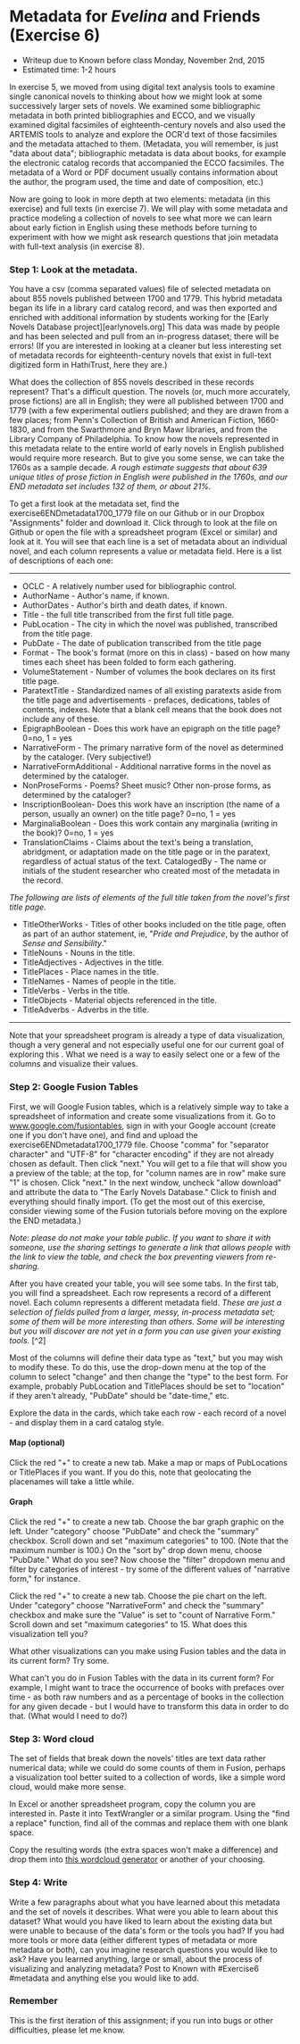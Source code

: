 # Metadata for *Evelina* and Friends (Exercise 6)

+ Writeup due to Known before class Monday, November 2nd, 2015
+ Estimated time: 1-2 hours

In exercise 5, we moved from using digital text analysis tools to examine single canonical novels to thinking about how we might look at some successively larger sets of novels. We examined some bibliographic metadata in both printed bibliographies and ECCO, and we visually examined digital facsimiles of eighteenth-century novels and also used the ARTEMIS tools to analyze and explore the OCR'd text of those facsimiles and the metadata attached to them. (Metadata, you will remember, is just "data about data"; bibliographic metadata is data about books, for example the electronic catalog records that accompanied the ECCO facsimiles. The metadata of a Word or PDF document usually contains information about the author, the program used, the time and date of composition, etc.)

Now are going to look in more depth at two elements: metadata (in this exercise) and full texts (in exercise 7). We will play with some metadata and practice modeling a collection of novels to see what more we can learn about early fiction in English using these methods before turning to experiment with how we might ask research questions that join metadata with full-text analysis (in exercise 8).

### Step 1: Look at the metadata.

You have a csv (comma separated values) file of selected metadata on about 855 novels published between 1700 and 1779. This hybrid metadata began its life in a library card catalog record, and was then exported and enriched with additional information by students working for the [Early Novels Database project][earlynovels.org] This data was made by people and has been selected and pull from an in-progress dataset; there will be errors! (If you are interested in looking at a cleaner but less interesting set of metadata records for eighteenth-century novels that exist in full-text digitized form in HathiTrust, here they are.)

What does the collection of 855 novels described in these records represent? That's a difficult question. The novels (or, much more accurately, prose fictions) are all in English; they were all published between 1700 and 1779 (with a few experimental outliers published; and they are drawn from a few places; from Penn's Collection of British and American Fiction, 1660-1830, and from the Swarthmore and Bryn Mawr libraries, and from the Library Company of Philadelphia. To know how the novels represented in this metadata relate to the entire world of early novels in English published would require more research. But to give you some sense, we can take the 1760s as a sample decade. *A rough estimate  suggests that about 639 unique titles of prose fiction in English were published in the 1760s, and our END metadata set includes 132 of them, or about 21%.*

To get a first look at the metadata set, find the exercise6ENDmetadata1700_1779 file on our Github or in our Dropbox "Assignments" folder and download it. Click through to look at the file on Github or open the file with a spreadsheet program (Excel or similar) and look at it. You will see that each line is a set of metadata about an individual novel, and each column represents a value or metadata field. Here is a list of descriptions of each one:

****
+ OCLC  - A relatively number used for bibliographic control.
+ AuthorName	 - Author's name, if known.
+ AuthorDates	- Author's birth and death dates, if known.
+ Title - the full title transcribed from the first full title page.
+ PubLocation - The city in which the novel was published, transcribed from the title page.
+ PubDate - The date of publication transcribed from the title page
+ Format - The book's format (more on this in class) - based on how many times each sheet has been folded to form each gathering.
+ VolumeStatement	 - Number of volumes the book declares on its first title page.
+ ParatextTitle - Standardized names of all existing paratexts aside from the title page and advertisements - 	prefaces, dedications, tables of contents, indexes. Note that a blank cell means that the book does not include any of these.
+ EpigraphBoolean	- Does this work have an epigraph on the title page? 0=no, 1 = yes
+ NarrativeForm - The primary narrative form of the novel as determined by the cataloger. (Very subjective!)
+ NarrativeFormAdditional	- Additional narrative forms in the novel as determined by the cataloger.
+ NonProseForms - Poems? Sheet music? Other non-prose forms, as determined by the cataloger?
+ InscriptionBoolean- Does this work have an inscription (the name of a person, usually an owner) on the title page? 0=no, 1 = yes
+ MarginaliaBoolean - Does this work contain any marginalia (writing in the book)? 0=no, 1 = yes
+ TranslationClaims - Claims about the text's being a translation, abridgment, or adaptation made on the title page or in the paratext, regardless of actual status of the text.
CatalogedBy - The name or initials of the student researcher who created most of the metadata in the record.

*The following are lists of elements of the full title taken from the novel's first title page.*

+ TitleOtherWorks - Titles of other books included on the title page, often as part of an author statement, ie, "*Pride and Prejudice*, by the author of *Sense and Sensibility*."
+ TitleNouns - Nouns in the title.
+ TitleAdjectives - Adjectives in the title.
+ TitlePlaces - Place names in the title.
+ TitleNames - Names of people in the title.
+ TitleVerbs - Verbs in the title.
+ TitleObjects - Material objects referenced in the title.
+ TitleAdverbs - Adverbs in the title.
****

Note that your spreadsheet program is already a type of data visualization, though a very general and not especially useful one for our current goal of exploring this . What we need is a way to easily select one or a few of the columns and visualize their values.

### Step 2: Google Fusion Tables

First, we will Google Fusion tables, which is a relatively simple way to take a spreadsheet of information and create some visualizations from it.  Go to www.google.com/fusiontables, sign in with your Google account (create one if you don't have one), and find and upload the exercise6ENDmetadata1700_1779 file. Choose "comma" for "separator character" and "UTF-8" for "character encoding" if they are not already chosen as default. Then click "next." You will get to a file that will show you a preview of the table; at the top, for "column names are in row" make sure "1" is chosen. Click "next." In the next window, uncheck "allow download" and attribute the data to "The Early Novels Database." Click to finish and everything should finally import.  (To get the most out of this exercise, consider viewing some of the Fusion tutorials before moving on the explore the END metadata.)

*Note: please do not make your table public. If you want to share it with someone, use the sharing settings to generate a link that allows people with the link to view the table, and check the box preventing viewers from re-sharing.*

After you have created your table, you will see some tabs. In the first tab, you will find a spreadsheet. Each row represents a record of a different novel. Each column represents a different metadata field. *These are just a selection of fields pulled from a larger, messy, in-process metadata set; some of them will be more interesting than others. Some will be interesting but you will discover are not yet in a form you can use given your existing tools.* [^2]

Most of the columns will define their data type as "text," but you may wish to modify these. To do this, use the drop-down menu at the top of the column to select "change" and then change the "type" to the best form. For example, probably PubLocation and TitlePlaces should be set to "location" if they aren't already, "PubDate" should be "date-time," etc.

Explore the data in the cards, which take each row - each record of a novel - and display them in a card catalog style.

#### Map (optional)

Click the red "+" to create a new tab. Make a map or maps of PubLocations or TitlePlaces if you want. If you do this, note that geolocating the placenames will take a little while.

#### Graph

Click the red "+" to create a new tab. Choose the bar graph graphic on the left. Under "category" choose "PubDate" and check the "summary" checkbox. Scroll down and set "maximum categories" to 100. (Note that the maximum number is 100.) On the "sort by" drop down menu, choose "PubDate." What do you see? Now choose the "filter" dropdown menu and filter by categories of interest - try some of the different values of "narrative form," for instance.

Click the red "+" to create a new tab. Choose the pie chart on the left. Under "category" choose "NarrativeForm" and check the "summary" checkbox and make sure the "Value" is set to "count of Narrative Form." Scroll down and set "maximum categories" to 15. What does this visualization tell you?

What other visualizations can you make using Fusion tables and the data in its current form? Try some.

What can't you do in Fusion Tables with the data in its current form? For example, I might want to trace the occurrence of books with prefaces over time - as both raw numbers and as a percentage of books in the collection for any given decade - but I would have to transform this data in order to do that. (What would I need to do?)

### Step 3: Word cloud

The set of fields that break down the novels' titles are text data rather numerical data; while we could do some counts of them in Fusion, perhaps a visualization tool better suited to a collection of words, like a simple word cloud, would make more sense.

In Excel or another spreadsheet program, copy the column you are interested in. Paste it into TextWrangler or a similar program. Using the "find a replace" function, find all of the commas and replace them with one blank space.

Copy the resulting words (the extra spaces won't make a difference) and drop them into [this wordcloud generator](www.jasondavies.com/wordcloud) or another of your choosing.

### Step 4: Write

Write a few paragraphs about what you have learned about this metadata and the set of novels it describes. What were you able to learn about this dataset? What would you have liked to learn about the existing data but were unable to because of the data's form or the tools you had? If you had more tools or more data (either different types of metadata or more metadata or both), can you imagine research questions you would like to ask? Have you learned anything, large or small, about the process of visualizing and analyzing metadata? Post to Known with #Exercise6 #metadata and anything else you would like to add.

### Remember

This is the first iteration of this assignment; if you run into bugs or other difficulties, please let me know.